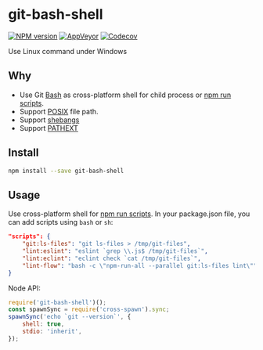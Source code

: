 git-bash-shell
===========

[![NPM version](https://img.shields.io/npm/v/git-bash-shell.svg?style=flat-square)](https://www.npmjs.com/package/git-bash-shell)
[![AppVeyor](https://img.shields.io/appveyor/ci/gucong3000/git-bash-shell.svg)](https://ci.appveyor.com/project/gucong3000/git-bash-shell)
[![Codecov](https://img.shields.io/codecov/c/github/gucong3000/git-bash-shell.svg)](https://codecov.io/gh/gucong3000/git-bash-shell)

Use Linux command under Windows

## Why

- Use Git [Bash](https://en.wikipedia.org/wiki/Bash_(Unix_shell)) as cross-platform shell for child process or [npm run scripts](https://docs.npmjs.com/cli/run-script).
- Support [POSIX](https://en.wikipedia.org/wiki/POSIX) file path.
- Support [shebangs](https://en.wikipedia.org/wiki/Shebang_(Unix))
- Support [PATHEXT](https://github.com/joyent/node/issues/2318)

## Install

```bash
npm install --save git-bash-shell
```

## Usage

Use cross-platform shell for [npm run scripts](https://docs.npmjs.com/cli/run-script).
In your package.json file, you can add scripts using `bash` or `sh`:

```json
"scripts": {
	"git:ls-files": "git ls-files > /tmp/git-files",
	"lint:eslint": "eslint `grep \\.js$ /tmp/git-files`",
	"lint:eclint": "eclint check `cat /tmp/git-files`",
	"lint-flow": "bash -c \"npm-run-all --parallel git:ls-files lint\"",
}
```

Node API:

```javascript
require('git-bash-shell')();
const spawnSync = require('cross-spawn').sync;
spawnSync('echo `git --version`', {
	shell: true,
	stdio: 'inherit',
});
```
